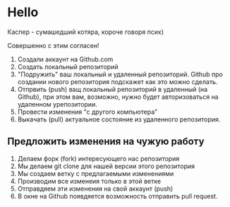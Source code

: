 # Hello

Каспер - сумашедший котяра, короче говоря псих)

Совершенно с этим согласен!

1. Создали аккаунт на Github.com
2. Создать локальный репозиторий
3. "Подружить" ваш локальный и удаленный репозиторий. Github про создании нового репозитория подскажет как это можно сделать.
4. Отпрвить (push) ващ локальный репозиторий в удаленный (на Github), при этом вам, возможно, нужно будет авторизоваться на удаленном урепозитории.
5. Провести изменения "с другого компьютера"
6. Выкачать (pull) актуальное состояние из удаленного репозитория.

## Предложить изменения на чужую работу
1. Делаем форк (fork) интересующего нас репозитория
2. Мы делаем git clone для нашей версии этого репозитория
3. Мы создаем ветку с предлагаемыми изменениями
4. Производим все изменеия только в этой ветке
5. Отправдяем эти изменения на свой аккаунт (push)
6. В окне на Github появдяется возможность отправить pull request.
